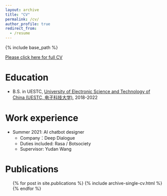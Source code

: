 ```yaml
---
layout: archive
title: "CV"
permalink: /cv/
author_profile: true
redirect_from:
  - /resume
---
```


{% include base_path %}

 [Please click here for full CV](https://github.com/SerendipitysX/serendipitysX.github.io/blob/master/files/Resume_xss.pdf)

Education
======
* B.S. in UESTC,  [University of Electronic Science and Technology of China (UESTC, 电子科技大学)](https://en.uestc.edu.cn/), 2018-2022

Work experience
======
* Summer 2021: AI chatbot designer
  * Company：Deep Dialogue
  * Duties included: Rasa / Botsociety 
  * Supervisor: Yudan Wang

Publications
======
  <ul>{% for post in site.publications %}
    {% include archive-single-cv.html %}
  {% endfor %}</ul>
